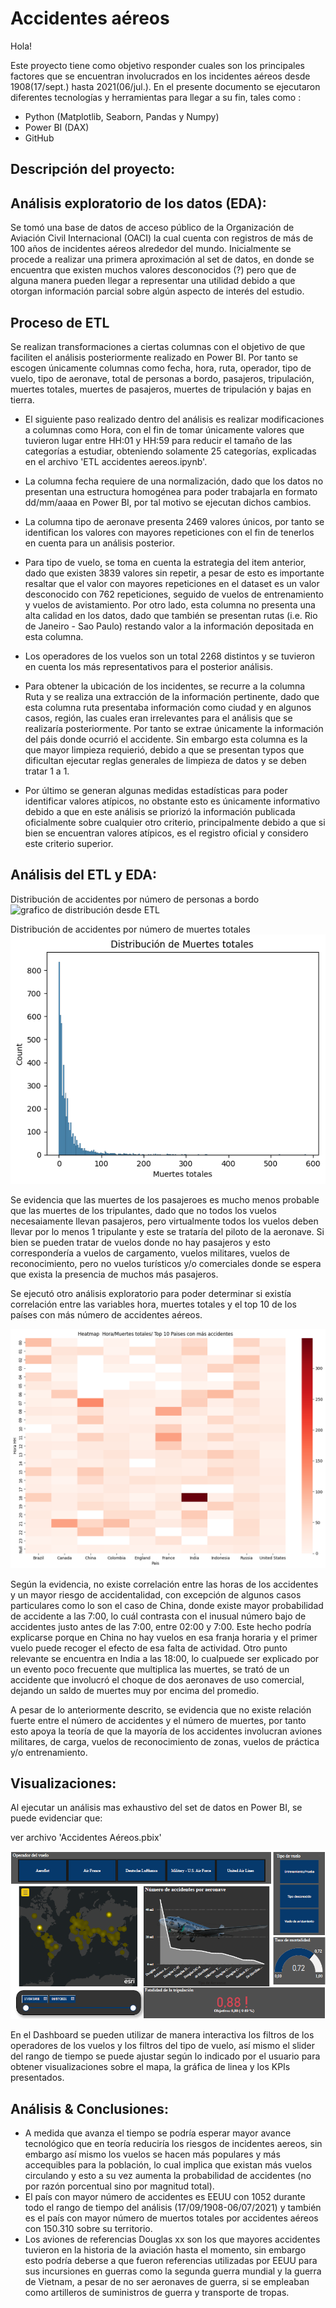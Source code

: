 # Accidentes aéreos

 Hola!

 Este proyecto tiene como objetivo responder cuales son los principales factores que se encuentran involucrados en los incidentes aéreos desde 1908(17/sept.) hasta 2021(06/jul.).
 En el presente documento se ejecutaron diferentes tecnologías y herramientas para llegar a su fin, tales como :
 - Python (Matplotlib, Seaborn, Pandas y Numpy)
 - Power BI (DAX)
 - GitHub

 ## Descripción del proyecto:

## Análisis exploratorio de los datos (EDA):

 Se tomó una base de datos de acceso público de la Organización de Aviación Civil Internacional (OACI) la cual cuenta con registros de más de 100 años de incidentes aéreos alrededor del mundo.
 Inicialmente se procede a realizar una primera aproximación al set de datos, en donde se encuentra que existen muchos valores desconocidos (?) pero que de alguna manera pueden llegar a representar una utilidad debido a que otorgan información parcial sobre algún aspecto de interés del estudio.

## Proceso de ETL
 Se realizan transformaciones a ciertas columnas con el objetivo de que faciliten el análisis posteriormente realizado en Power BI. Por tanto se escogen únicamente columnas como fecha, hora, ruta, operador, tipo de vuelo, tipo de aeronave, total de personas a bordo, pasajeros, tripulación, muertes totales, muertes de pasajeros, muertes de tripulación y bajas en tierra.

 - El siguiente paso realizado dentro del análisis es realizar modificaciones a columnas como Hora, con el fin de tomar únicamente valores que tuvieron lugar entre HH:01 y HH:59 para reducir el tamaño de las categorías a estudiar, obteniendo solamente 25 categorías, explicadas en el archivo 'ETL accidentes aereos.ipynb'. 

 - La columna fecha requiere de una normalización, dado que los datos no presentan una estructura homogénea para poder trabajarla en formato dd/mm/aaaa en Power BI, por tal motivo se ejecutan dichos cambios.

- La columna tipo de aeronave presenta 2469 valores únicos, por tanto se identifican los valores con mayores repeticiones con el fin de tenerlos en cuenta para un análisis posterior.

- Para tipo de vuelo, se toma en cuenta la estrategia del item anterior, dado que existen 3839 valores sin repetir, a pesar de esto es importante resaltar que el valor con mayores repeticiones en el dataset es un valor desconocido con 762 repeticiones, seguido de vuelos de entrenamiento y vuelos de avistamiento. Por otro lado, esta columna no presenta una alta calidad en los datos, dado que también se presentan rutas (i.e. Rio de Janeiro - Sao Paulo) restando valor a la información depositada en esta columna.

- Los operadores de los vuelos son un total 2268 distintos y se tuvieron en cuenta los más representativos para el posterior análisis.

- Para obtener la ubicación de los incidentes, se recurre a la columna Ruta y se realiza una extracción de la información pertinente, dado que esta columna ruta presentaba información como ciudad y en algunos casos, región, las cuales eran irrelevantes para el análisis que se realizaría posteriormente. Por tanto se extrae únicamente la información del páis donde ocurrió el accidente. Sin embargo esta columna es la que mayor limpieza requierió, debido a que se presentan typos que dificultan ejecutar reglas generales de limpieza de datos y se deben tratar 1 a 1.

- Por último se generan algunas medidas estadísticas para poder identificar valores atípicos, no obstante esto es únicamente informativo debido a que en este análisis se priorizó la información publicada oficialmente sobre cualquier otro criterio, principalmente debido a que si bien se encuentran valores atípicos, es el registro oficial y considero este criterio superior.

## Análisis del ETL y EDA:

Distribución de accidentes por número de personas a bordo
![grafico de distribución desde ETL](./Distribución%20total%20de%20personas%20a%20bordo.png)

Distribución de accidentes por número de muertes totales
![grafico de distribución desde ETL](./Distribucion%20muertes%20totales.png)


Se evidencia que las muertes de los pasajeroes es mucho menos probable que las muertes de los tripulantes, dado que no todos los vuelos necesaiamente llevan pasajeros, pero virtualmente todos los vuelos deben llevar por lo menos 1 tripulante y este se trataría del piloto de la aeronave.
Si bien se pueden tratar de vuelos donde no hay pasajeros y esto correspondería a vuelos de cargamento, vuelos militares, vuelos de reconocimiento, pero no vuelos turísticos y/o comerciales donde se espera que exista la presencia de muchos más pasajeros.

Se ejecutó otro análisis exploratorio para poder determinar si existía correlación entre las variables hora, muertes totales y el top 10 de los países con más número de accidentes aéreos.

![Heatmap hora-top10-muertes](./heatmap.png)

Según la evidencia, no existe correlación entre las horas de los accidentes y un mayor riesgo de accidentalidad, con excepción de algunos casos particulares como lo son el caso de China, donde existe mayor probabilidad de accidente a las 7:00, lo cuál contrasta con el inusual número bajo de accidentes justo antes de las 7:00, entre 02:00 y 7:00. Este hecho podría explicarse porque en China no hay vuelos en esa franja horaria y el primer vuelo puede recoger el efecto de esa falta de actividad.
Otro punto relevante se encuentra en India a las 18:00, lo cualpuede ser explicado por un evento poco frecuente que multiplica las muertes, se trató de un accidente que involucró el choque de dos aeronaves de uso comercial, dejando un saldo de muertes muy por encima del promedio.

A pesar de lo anteriormente descrito, se evidencia que no existe relación fuerte entre el número de accidentes y el número de muertes, por tanto esto apoya la teoría de que la mayoría de los accidentes involucran aviones militares, de carga, vuelos de reconocimiento de zonas, vuelos de práctica y/o entrenamiento.


## Visualizaciones:
Al ejecutar un análisis mas exhaustivo del set de datos en Power BI, se puede evidenciar que:

ver archivo 'Accidentes Aéreos.pbix'

![Dashboard PowerBI Aviones](./DashBoard%20screenshot.png)

En el Dashboard se pueden utilizar de manera interactiva los filtros de los operadores de los vuelos y los filtros del tipo de vuelo, así mismo el slider del rango de tiempo se puede ajustar según lo indicado por el usuario para obtener visualizaciones sobre el mapa, la gráfica de linea y los KPIs presentados.
    
## Análisis & Conclusiones:
- A medida que avanza el tiempo se podría esperar mayor avance tecnológico que en teoría reduciría los riesgos de incidentes aereos, sin embargo así mismo los vuelos se hacen más populares y más accequibles para la población, lo cual implica que existan más vuelos circulando y esto a su vez aumenta la probabilidad de accidentes (no por razón porcentual sino por magnitud total).
- El país con mayor número de accidentes es EEUU con 1052 durante todo el rango de tiempo del análisis (17/09/1908-06/07/2021) y también es el país con mayor número de muertos totales por accidentes aéreos con 150.310 sobre su territorio.
- Los aviones de referencias Douglas xx son los que mayores accidentes tuvieron en la historia de la aviación hasta el momento, sin embargo esto podría deberse a que fueron referencias utilizadas por EEUU para sus incursiones en guerras como la segunda guerra mundial y la guerra de Vietnam, a pesar de no ser aeronaves de guerra, si se empleaban como artilleros de suministros de guerra y transporte de tropas.
